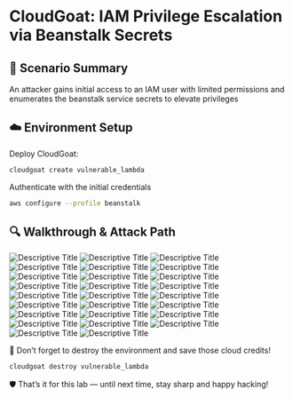 # CloudGoat: IAM Privilege Escalation via Beanstalk Secrets

## 🧠 Scenario Summary

An attacker gains initial access to an IAM user with limited permissions and enumerates the beanstalk service secrets to elevate privileges

## ☁️ Environment Setup

Deploy CloudGoat:

```bash
cloudgoat create vulnerable_lambda
```

Authenticate with the initial credentials

```bash
aws configure --profile beanstalk
```

## 🔍 Walkthrough & Attack Path

![Descriptive Title](../../screenshots/vulnerable_lambda/2025-05-14%2018_56_33-CloudKali%20-%20VMware%20Workstation.png)
![Descriptive Title](../../screenshots/vulnerable_lambda/2025-05-14%2018_58_02-CloudKali%20-%20VMware%20Workstation.png)
![Descriptive Title](../../screenshots/vulnerable_lambda/2025-05-14%2019_07_10-CloudKali%20-%20VMware%20Workstation.png)
![Descriptive Title](../../screenshots/vulnerable_lambda/2025-05-14%2019_07_23-CloudKali%20-%20VMware%20Workstation.png)
![Descriptive Title](../../screenshots/vulnerable_lambda/2025-05-14%2019_11_29-CloudKali%20-%20VMware%20Workstation.png)
![Descriptive Title](../../screenshots/vulnerable_lambda/2025-05-14%2019_11_49-CloudKali%20-%20VMware%20Workstation.png)
![Descriptive Title](../../screenshots/vulnerable_lambda/2025-05-14%2019_12_06-CloudKali%20-%20VMware%20Workstation.png)
![Descriptive Title](../../screenshots/vulnerable_lambda/2025-05-14%2019_12_34-CloudKali%20-%20VMware%20Workstation.png)
![Descriptive Title](../../screenshots/vulnerable_lambda/2025-05-14%2019_16_40-CloudKali%20-%20VMware%20Workstation.png)
![Descriptive Title](../../screenshots/vulnerable_lambda/2025-05-14%2019_17_00-CloudKali%20-%20VMware%20Workstation.png)
![Descriptive Title](../../screenshots/vulnerable_lambda/2025-05-14%2019_17_39-CloudKali%20-%20VMware%20Workstation.png)
![Descriptive Title](../../screenshots/vulnerable_lambda/2025-05-14%2019_19_58-CloudKali%20-%20VMware%20Workstation.png)
![Descriptive Title](../../screenshots/vulnerable_lambda/2025-05-14%2019_20_08-CloudKali%20-%20VMware%20Workstation.png)
![Descriptive Title](../../screenshots/vulnerable_lambda/2025-05-14%2019_20_20-CloudKali%20-%20VMware%20Workstation.png)
![Descriptive Title](../../screenshots/vulnerable_lambda/2025-05-14%2019_20_40-CloudKali%20-%20VMware%20Workstation.png)
![Descriptive Title](../../screenshots/vulnerable_lambda/2025-05-14%2019_22_12-CloudKali%20-%20VMware%20Workstation.png)
![Descriptive Title](../../screenshots/vulnerable_lambda/2025-05-14%2019_22_23-CloudKali%20-%20VMware%20Workstation.png)
![Descriptive Title](../../screenshots/vulnerable_lambda/2025-05-14%2019_42_15-CloudKali%20-%20VMware%20Workstation.png)
![Descriptive Title](../../screenshots/vulnerable_lambda/2025-05-14%2019_44_15-CloudKali%20-%20VMware%20Workstation.png)
![Descriptive Title](../../screenshots/vulnerable_lambda/2025-05-14%2019_45_20-CloudKali%20-%20VMware%20Workstation.png)
![Descriptive Title](../../screenshots/vulnerable_lambda/2025-05-14%2019_46_33-CloudKali%20-%20VMware%20Workstation.png)
![Descriptive Title](../../screenshots/vulnerable_lambda/2025-05-14%2019_48_17-CloudKali%20-%20VMware%20Workstation.png)
![Descriptive Title](../../screenshots/vulnerable_lambda/2025-05-14%2019_48_27-CloudKali%20-%20VMware%20Workstation.png)
![Descriptive Title](../../screenshots/vulnerable_lambda/2025-05-14%2019_48_58-CloudKali%20-%20VMware%20Workstation.png)
![Descriptive Title](../../screenshots/vulnerable_lambda/2025-05-14%2019_49_57-CloudKali%20-%20VMware%20Workstation.png)
![Descriptive Title](../../screenshots/vulnerable_lambda/2025-05-14%2019_50_13-CloudKali%20-%20VMware%20Workstation.png)

💸 Don’t forget to destroy the environment and save those cloud credits!

```bash
cloudgoat destroy vulnerable_lambda
```

🛡️ That’s it for this lab — until next time, stay sharp and happy hacking!
